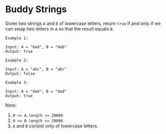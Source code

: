 # Buddy Strings

Given two strings `A` and `B` of lowercase letters, return `true` if and only if we can swap two letters in `A` so that the result equals `B`.

```text
Example 1:

Input: A = "bad", B = "dab"
Output: true
```

```text
Example 2:

Input: A = "abc", B = "abc"
Output: false
```

```text
Example 3:

Input: A = "dad", B = "dad"
Output: true
```

Note:

  1. `0 <= A.length <= 20000`
  2. `0 <= B.length <= 20000`
  3. `A` and `B` consist only of lowercase letters.